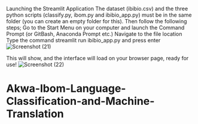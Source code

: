 Launching the Streamlit Application
The dataset (ibibio.csv) and the three python scripts (classify.py, ibom.py and ibibio_app.py) must be in the same folder (you can create an empty folder for this). Then follow the following steps;
Go to the Start Menu on your computer and launch the Command Prompt (or GitBash, Anaconda Prompt etc.)
Navigate to the file location
Type the command streamlit run ibibio_app.py and press enter
![Screenshot (21)](https://github.com/imanibom/Akwa-Ibom-Language-Classification-and-Machine-Translation/assets/58012754/f94e599b-9dde-452e-ad17-8c62cef7e6c1)

This will show, and the interface will load on your browser page, ready for use!
![Screenshot (22)](https://github.com/imanibom/Akwa-Ibom-Language-Classification-and-Machine-Translation/assets/58012754/2846e653-2fa3-4dfe-b6ee-847d99604dbf)

# Akwa-Ibom-Language-Classification-and-Machine-Translation
